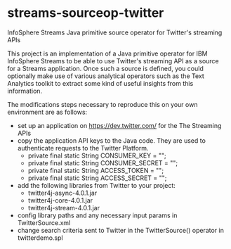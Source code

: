 streams-sourceop-twitter
========================

InfoSphere Streams Java primitive source operator for Twitter's streaming APIs

This project is an implementation of a Java primitive operator for IBM InfoSphere Streams to be able to use Twitter's streaming API as a source for a Streams application. Once such a source is defined, you could optionally make use of various analytical operators such as the Text Analytics toolkit to extract some kind of useful insights from this information.

The modifications steps necessary to reproduce this on your own environment are as follows:
- set up an application on https://dev.twitter.com/ for the The Streaming APIs
- copy the application API keys to the Java code. They are used to authenticate requests to the Twitter Platform.
  -   private final static String CONSUMER_KEY = "";
  -   private final static String CONSUMER_SECRET = "";
  -   private final static String ACCESS_TOKEN = "";
  -   private final static String ACCESS_SECRET = "";
- add the following libraries from Twitter to your project:
  -   twitter4j-async-4.0.1.jar
  -   twitter4j-core-4.0.1.jar
  -   twitter4j-stream-4.0.1.jar
- config library paths and any necessary input params in TwitterSource.xml
- change search criteria sent to Twitter in the TwitterSource() operator in twitterdemo.spl
